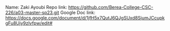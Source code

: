 Name: Zaki Ayoubi
Repo link: https://github.com/Berea-College-CSC-226/a03-master-sp23.git
Google Doc link: https://docs.google.com/document/d/1jfH5x7QutJ6QJgSUxd8SjumJCcupkgFu8Ujy9zlvfpw/edit#
